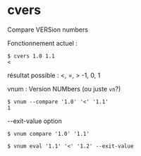 # cvers
Compare VERSion numbers

Fonctionnement actuel :

```
$ cvers 1.0 1.1
<
```

résultat possible :  <, =,  >
                    -1, 0, 1



vnum : Version NUMbers (ou juste `vn`?)

```
$ vnum --compare '1.0' '<' '1.1'
1
```

--exit-value option

```
$ vnum compare '1.0' '1.1'

$ vnum eval '1.1' '<' '1.2' --exit-value
```